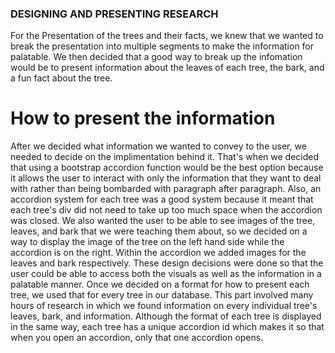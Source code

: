 ### DESIGNING AND PRESENTING RESEARCH ### 
For the Presentation of the trees and their facts, we knew that we wanted to break the presentation into multiple segments to make the information for palatable. We then decided that a good way to break up the infomation would be to present information about the leaves of each tree, the bark, and a fun fact about the tree. 

# How to present the information # 
After we decided what information we wanted to convey to the user, we needed to decide on the implimentation behind it. That's when we decided that using a bootstrap accordion function would be the best option because it allows the user to interact with only the information that they want to deal with rather than being bombarded with paragraph after paragraph. Also, an accordion system for each tree was a good system because it meant that each tree's div did not need to take up too much space when the accordion was closed. We also wanted the user to be able to see images of the tree, leaves, and bark that we were teaching them about, so we decided on a way to display the image of the tree on the left hand side while the accordion is on the right. Within the accordion we added images for the leaves and bark respectively. These design decisions were done so that the user could be able to access both the visuals as well as the information in a palatable manner. 
Once we decided on a format for how to present each tree, we used that for every tree in our database. This part involved many hours of research in which we found information on every individual tree's leaves, bark, and information. Although the format of each tree is displayed in the same way, each tree has a unique accordion id which makes it so that when you open an accordion, only that one accordion opens.